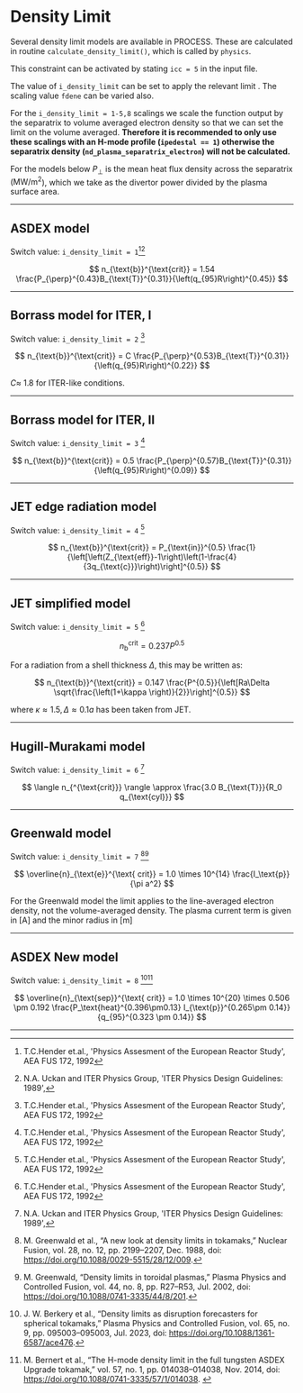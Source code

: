 # Density Limit

Several density limit models are available in PROCESS. These are
calculated in routine `calculate_density_limit()`, which is called by `physics`.

This constraint can be activated by stating `icc = 5` in the input file.

The value of `i_density_limit` can be set to apply the relevant limit . The scaling value `fdene` can be varied also. 

For the `i_density_limit = 1-5,8` scalings we scale the function output by the separatrix to volume averaged electron density so that we can set the limit on the volume averaged. **Therefore it is recommended to only use these scalings with an H-mode profile (`ipedestal == 1`) otherwise the separatrix density (`nd_plasma_separatrix_electron`) will not be calculated.**

For the models below $P_{\perp}$ is the mean heat flux density across the separatrix ($\mathrm{MW}/\mathrm{m^2}$), which we take as the divertor power divided by the plasma surface area.

-----------------

## ASDEX model

Switch value: `i_density_limit = 1`[^1][^2]

$$
n_{\text{b}}^{\text{crit}} = 1.54 \frac{P_{\perp}^{0.43}B_{\text{T}}^{0.31}}{\left(q_{95}R\right)^{0.45}}
$$

-----------------

## Borrass model for ITER, I

Switch value: `i_density_limit = 2` [^1]

$$
n_{\text{b}}^{\text{crit}} = C \frac{P_{\perp}^{0.53}B_{\text{T}}^{0.31}}{\left(q_{95}R\right)^{0.22}}
$$

$C \approx$  1.8 for ITER-like conditions.

-----------------

## Borrass model for ITER, II 

Switch value: `i_density_limit = 3` [^1]

$$
n_{\text{b}}^{\text{crit}} = 0.5 \frac{P_{\perp}^{0.57}B_{\text{T}}^{0.31}}{\left(q_{95}R\right)^{0.09}}
$$

-----------------

## JET edge radiation model

Switch value: `i_density_limit = 4` [^1]

$$
n_{\text{b}}^{\text{crit}} = P_{\text{in}}^{0.5} \frac{1}{\left[\left(Z_{\text{eff}}-1\right)\left(1-\frac{4}{3q_{\text{c}}}\right)\right]^{0.5}}
$$

-----------------

## JET simplified model

Switch value: `i_density_limit = 5` [^1]

$$
n_{\text{b}}^{\text{crit}} = 0.237 P^{0.5}
$$

For a radiation from a shell thickness $\Delta$, this may be written as:

$$
n_{\text{b}}^{\text{crit}} = 0.147 \frac{P^{0.5}}{\left[Ra\Delta \sqrt{\frac{\left(1+\kappa \right)}{2}}\right]^{0.5}}
$$

where $\kappa \approx 1.5, \Delta \approx 0.1a$ has been taken from JET.

-----------------

## Hugill-Murakami model

Switch value: `i_density_limit = 6` [^2]

$$
\langle n_{^{\text{crit}}} \rangle \approx \frac{3.0 B_{\text{T}}}{R_0 q_{\text{cyl}}}
$$


-----------------

## Greenwald model

Switch value: `i_density_limit = 7` [^3][^4]

$$
\overline{n}_{\text{e}}^{\text{ crit}} = 1.0 \times 10^{14} \frac{I_\text{p}}{\pi a^2}
$$

For the Greenwald model the limit applies to the line-averaged electron density, not the volume-averaged density. The plasma current term is given in $[\mathrm{A}]$ and the minor radius in $[\mathrm{m}]$

---------------------

## ASDEX New model

Switch value: `i_density_limit = 8` [^5][^6]

$$
\overline{n}_{\text{sep}}^{\text{ crit}} = 1.0 \times 10^{20} \times 0.506 \pm 0.192 \frac{P_\text{heat}^{0.396\pm0.13} I_{\text{p}}^{0.265\pm 0.14}}{q_{95}^{0.323 \pm 0.14}}
$$

-----------------

[^1]: T.C.Hender et.al., 'Physics Assesment of the European Reactor Study', AEA FUS 172, 1992

[^2]: N.A. Uckan and ITER Physics Group, 'ITER Physics Design Guidelines: 1989',

[^3]: M. Greenwald et al., “A new look at density limits in tokamaks,” Nuclear Fusion, vol. 28, no. 12, pp. 2199–2207, Dec. 1988, doi: https://doi.org/10.1088/0029-5515/28/12/009.

[^4]: M. Greenwald, “Density limits in toroidal plasmas,” Plasma Physics and Controlled Fusion, vol. 44, no. 8, pp. R27–R53, Jul. 2002, doi: https://doi.org/10.1088/0741-3335/44/8/201.

[^5]: J. W. Berkery et al., “Density limits as disruption forecasters for spherical tokamaks,” Plasma Physics and Controlled Fusion, vol. 65, no. 9, pp. 095003–095003, Jul. 2023, doi: https://doi.org/10.1088/1361-6587/ace476.

[^6]: M. Bernert et al., “The H-mode density limit in the full tungsten ASDEX Upgrade tokamak,” vol. 57, no. 1, pp. 014038–014038, Nov. 2014, doi: https://doi.org/10.1088/0741-3335/57/1/014038.
‌
‌